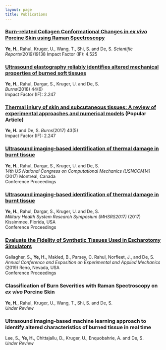 ```yaml
---
layout: page
title: Publications
---
```

### [Burn-related Collagen Conformational Changes in _ex vivo_ Porcine Skin using Raman Spectroscopy][6]  
**Ye, H.**, Rahul, Kruger, U., Wang, T., Shi, S. and De, S. 
_Scientific Reports_(2019)19138 
Impact Factor (IF): 4.525

### [Ultrasound elastography reliably identifies altered mechanical properties of burned soft tissues][1]  
**Ye, H.**, Rahul, Dargar, S., Kruger, U. and De, S.  
_Burns_(2018) 44(6)  
Impact Factor (IF): 2.247

### [Thermal injury of skin and subcutaneous tissues: A review of experimental approaches and numerical models][2] (Popular Article)  
**Ye, H.** and De, S. 
_Burns_(2017) 43(5)  
Impact Factor (IF): 2.247

### [Ultrasound imaging-based identification of thermal damage in burnt tissue][3]  
**Ye, H.**, Rahul, Dargar, S., Kruger, U. and De, S.   
_14th US National Congress on Computational Mechanics (USNCCM14)_ (2017) Montreal, Canada  
Conference Proceedings

### [Ultrasound imaging-based identification of thermal damage in burnt tissue][4]  
**Ye, H.**, Rahul, Dargar, S., Kruger, U. and De, S.   
_Military Health System Research Symposium (MHSRS2017)_ (2017) Kissimmee, Florida, USA  
Conference Proceedings

### [Evaluate the Fidelity of Synthetic Tissues Used in Escharotomy Simulators][5]  
Gallagher, S., **Ye, H.**, Makled, B., Parsey, C. Rahul, Norfleet, J., and De, S.    
_Annual Conference and Exposition on Experimental and Applied Mechanics_ (2019) Reno, Nevada, USA  
Conference Proceedings

### Classification of Burn Severities with Raman Spectroscopy on _ex vivo_ Porcine Skin  
**Ye, H.**, Rahul, Kruger, U., Wang, T., Shi, S. and De, S.  
_Under Review_

### Ultrasound imaging-based machine learning approach to identify altered characteristics of burned tissue in real time  
Lee, S., **Ye, H.**, Chittajallu, D., Kruger, U., Enquobahrie, A. and De, S.  
_Under Review_


[1]: https://www.sciencedirect.com/science/article/abs/pii/S0305417918302456
[2]: https://www.ncbi.nlm.nih.gov/pmc/articles/PMC5459687/
[3]: http://14.usnccm.org/MS106
[4]: https://mhsrs.amedd.army.mil/sites/MHSRS2017/SitePages/ResearchTopics2017.aspx
[5]: https://sem.org/files/events/19s/19s%20Advance%20Program.pdf
[6]: https://www.nature.com/articles/s41598-019-55012-1
